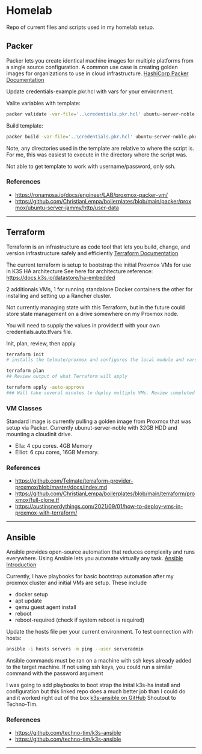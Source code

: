 # Homelab

Repo of current files and scripts used in my homelab setup.

## Packer

Packer lets you create identical machine images for multiple platforms from a single source configuration. A common use case is creating golden images for organizations to use in cloud infrastructure. [HashiCorp Packer Documentation](https://developer.hashicorp.com/packer/docs?ajs_aid=d6aa81ab-055d-469e-97ed-2f57626ada56&product_intent=packer)

Update credentials-example.pkr.hcl with vars for your environment.

Valite variables with template:
``` bash
packer validate -var-file='..\credentials.pkr.hcl' ubuntu-server-noble.pkr.hcl
```
Build template:
``` bash
packer build -var-file='..\credentials.pkr.hcl' ubuntu-server-noble.pkr.hcl
```
Note, any directories used in the template are relative to where the script is. For me, this was easiest to execute in the directory where the script was.

Not able to get template to work with username/password, only ssh. 

### References
- https://ronamosa.io/docs/engineer/LAB/proxmox-packer-vm/
- https://github.com/ChristianLempa/boilerplates/blob/main/packer/proxmox/ubuntu-server-jammy/http/user-data

---
## Terraform

Terraform is an infrastructure as code tool that lets you build, change, and version infrastructure safely and efficiently [Terraform Documentation](https://developer.hashicorp.com/terraform?ajs_aid=65c4757a-b701-49a9-95a7-d13ae24aee15&product_intent=terraform)

The current terraform is setup to bootstrap the initial Proxmox VMs for use in K3S HA architecture See here for architecture reference: https://docs.k3s.io/datastore/ha-embedded 

2 additionals VMs, 1 for running standalone Docker containers the other for installing and setting up a Rancher cluster.

Not currently managing state with this Terraform, but in the future could store state management on a drive somewhere on my Proxmox node.

You will need to supply the values in provider.tf with your own credentials.auto.tfvars file.

Init, plan, review, then apply
```bash
terraform init
# installs the telmate/proxmox and configures the local module and vars

terraform plan
## Review output of what Terraform will apply

terraform apply -auto-approve
### Will take several minutes to deploy multiple VMs. Review completed output
```

### VM Classes
Standard image is currently pulling a golden image from Proxmox that was setup via Packer. Currently ubunut-server-noble with 32GB HDD and mounting a cloudinit drive.

- Ella: 4 cpu cores. 4GB Memory
- Elliot: 6 cpu cores, 16GB Memory.

### References
- https://github.com/Telmate/terraform-provider-proxmox/blob/master/docs/index.md
- https://github.com/ChristianLempa/boilerplates/blob/main/terraform/proxmox/full-clone.tf
- https://austinsnerdythings.com/2021/09/01/how-to-deploy-vms-in-proxmox-with-terraform/

---

## Ansible
Ansible provides open-source automation that reduces complexity and runs everywhere. Using Ansible lets you automate virtually any task. [Ansible Introduction](https://docs.ansible.com/ansible/latest/getting_started/introduction.html)


Currently, I have playbooks for basic bootstrap automation after my proxmox cluster and initial VMs are setup. These include
- docker setup
- apt update
- qemu guest agent install
- reboot
- reboot-required (check if system reboot is required)

Update the hosts file per your current environment.
To test connection with hosts:
```bash
ansible -i hosts servers -m ping --user serveradmin
```
Ansible commands must be ran on a machine with ssh keys already added to the target machine. If not using ssh keys, you could run a similar command with the password argument

I was going to add playbooks to boot strap the inital k3s-ha install and configuration but this linked repo does a much better job than I could do and it worked right out of the box [k3s-ansible on GitHub](https://github.com/techno-tim/k3s-ansible) Shoutout to Techno-Tim.

### References
- https://github.com/techno-tim/k3s-ansible
- https://github.com/techno-tim/k3s-ansible

---
